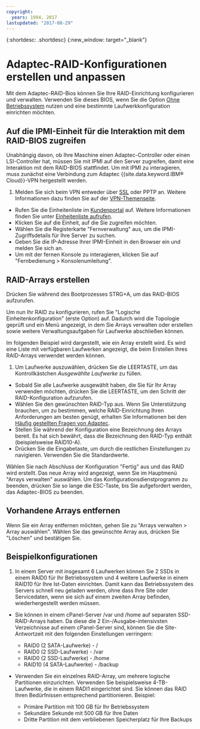 ```yaml
---
copyright:
  years: 1994, 2017
lastupdated: "2017-08-29"
---
```


{:shortdesc: .shortdesc}
{:new_window: target="_blank"}

# Adaptec-RAID-Konfigurationen erstellen und anpassen

Mit dem Adaptec-RAID-Bios können Sie Ihre RAID-Einrichtung konfigurieren und verwalten. Verwenden Sie dieses BIOS, wenn Sie die Option [Ohne Betriebssystem](introduction-no-os.html) nutzen und eine bestimmte Laufwerkkonfiguration einrichten möchten.

## Auf die IPMI-Einheit für die Interaktion mit dem RAID-BIOS zugreifen

Unabhängig davon, ob Ihre Maschine einen Adaptec-Controller oder einen LSI-Controller hat, müssen Sie mit IPMI auf den Server zugreifen, damit eine Interaktion mit dem RAID-BIOS stattfindet. Um mit IPMI zu interagieren, muss zunächst eine Verbindung zum Adaptec {{site.data.keyword.IBM&reg; Cloud}}-VPN hergestellt werden.
1. Melden Sie sich beim VPN entweder über [SSL](/infrastructure/vpn/ssl-vpn-connections.html) oder PPTP an. Weitere Informationen dazu finden Sie auf der [VPN-Themenseite](/infrastructure/vpn/index.html).
* Rufen Sie die Einheitenliste im [Kundenportal](https://control.softlayer.com/) auf. Weitere Informationen finden Sie unter [Einheitenliste aufrufen](../vsi/vsi_managing.html).
* Klicken Sie auf die Einheit, auf die Sie zugreifen möchten.
* Wählen Sie die Registerkarte "Fernverwaltung" aus, um die IPMI-Zugriffsdetails für Ihre Server zu suchen.
* Geben Sie die IP-Adresse Ihrer IPMI-Einheit in den Browser ein und melden Sie sich an.
* Um mit der fernen Konsole zu interagieren, klicken Sie auf "Fernbedienung > Konsolenumleitung".

## RAID-Arrays erstellen

Drücken Sie während des Bootprozesses STRG+A, um das RAID-BIOS aufzurufen.

Um nun Ihr RAID zu konfigurieren, rufen Sie "Logische Einheitenkonfiguration" (erste Option) auf. Dadurch wird die Topologie geprüft und ein Menü angezeigt, in dem Sie Arrays verwalten oder erstellen sowie weitere Verwaltungsaufgaben für Laufwerke abschließen können.

Im folgenden Beispiel wird dargestellt, wie ein Array erstellt wird. Es wird eine Liste mit verfügbaren Laufwerken angezeigt, die beim Erstellen Ihres RAID-Arrays verwendet werden können.

1. Um Laufwerke auszuwählen, drücken Sie die LEERTASTE, um das Kontrollkästchen *Ausgewählte Laufwerke* zu füllen.
* Sobald Sie alle Laufwerke ausgewählt haben, die Sie für Ihr Array verwenden möchten, drücken Sie die LEERTASTE, um den Schritt der RAID-Konfiguration aufzurufen.
* Wählen Sie den gewünschten RAID-Typ aus. Wenn Sie Unterstützung brauchen, um zu bestimmen, welche RAID-Einrichtung Ihren Anforderungen am besten genügt, erhalten Sie Informationen bei den [Häufig gestellten Fragen von Adaptec](http://www.adaptec.com/en-us/_common/compatibility/_education/raid_level_compar_wp.htm).
* Stellen Sie während der Konfiguration eine Bezeichnung des Arrays bereit. Es hat sich bewährt, dass die Bezeichnung den RAID-Typ enthält (beispielsweise RAID10-A).
* Drücken Sie die Eingabetaste, um durch die restlichen Einstellungen zu navigieren. Verwenden Sie die Standardwerte.

Wählen Sie nach Abschluss der Konfiguration "Fertig" aus und das RAID wird erstellt. Das neue Array wird angezeigt, wenn Sie im Hauptmenü "Arrays verwalten" auswählen. Um das Konfigurationsdienstprogramm zu beenden, drücken Sie so lange die ESC-Taste, bis Sie aufgefordert werden, das Adaptec-BIOS zu beenden.

## Vorhandene Arrays entfernen

Wenn Sie ein Array entfernen möchten, gehen Sie zu "Arrays verwalten > Array auswählen". Wählen Sie das gewünschte Array aus, drücken Sie "Löschen" und bestätigen Sie.

## Beispielkonfigurationen

1. In einem Server mit insgesamt 6 Laufwerken können Sie 2 SSDs in einem RAID0 für Ihr Betriebssystem und 4 weitere Laufwerke in einem RAID10 für Ihre Ist-Daten einrichten. Damit kann das Betriebssystem des Servers schnell neu geladen werden, ohne dass Ihre Site oder Servicedaten, wenn sie sich auf einem zweiten Array befinden, wiederhergestellt werden müssen.

* Sie können in einem cPanel-Server /var und /home auf separaten SSD-RAID-Arrays haben. Da diese die 2 Ein-/Ausgabe-intensivsten Verzeichnisse auf einem cPanel-Server sind, können Sie die Site-Antwortzeit mit den folgenden Einstellungen verringern:
  * RAID0 (2 SATA-Laufwerke) - /
  * RAID0 (2 SSD-Laufwerke) - /var
  * RAID0 (2 SSD-Laufwerke) - /home
  * RAID10 (4 SATA-Laufwerke) - /backup

* Verwenden Sie ein einzelnes RAID-Array, um mehrere logische Partitionen einzurichten. Verwenden Sie beispielsweise 4-TB-Laufwerke, die in einem RADI1 eingerichtet sind. Sie können das RAID Ihren Bedürfnissen entsprechend partitionieren. Beispiel:
  * Primäre Partition mit 100 GB für Ihr Betriebssystem
  * Sekundäre Sekunde mit 500 GB für Ihre Daten
  * Dritte Partition mit dem verbliebenen Speicherplatz für Ihre Backups
